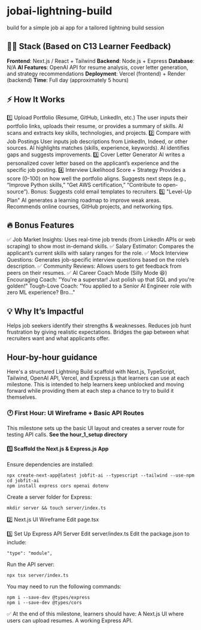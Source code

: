 # jobai-lightning-build
build for a simple job ai app for a tailored lightning build session

## 👨‍💻 Stack (Based on C13 Learner Feedback)
**Frontend**: Next.js / React + Tailwind
**Backend**: Node.js + Express
**Database**: N/A
**AI Features**: OpenAI API for resume analysis, cover letter generation, and strategy recommendations
**Deployment**: Vercel (frontend) + Render (backend)
**Time**: Full day (approximately 5 hours)

## ⚡ How It Works
1️⃣ Upload Portfolio (Resume, GitHub, LinkedIn, etc.)
The user inputs their portfolio links, uploads their resume, or provides a summary of skills.
AI scans and extracts key skills, technologies, and projects.
2️⃣ Compare with Job Postings
User inputs job descriptions from LinkedIn, Indeed, or other sources.
AI highlights matches (skills, experience, keywords).
AI identifies gaps and suggests improvements.
3️⃣ Cover Letter Generator
AI writes a personalized cover letter based on the applicant’s experience and the specific job posting.
4️⃣ Interview Likelihood Score + Strategy
Provides a score (0-100) on how well the portfolio aligns.
Suggests next steps (e.g., “Improve Python skills,” “Get AWS certification,” “Contribute to open-source”).
Bonus: Suggests cold email templates to recruiters.
5️⃣ "Level-Up Plan"
AI generates a learning roadmap to improve weak areas.
Recommends online courses, GitHub projects, and networking tips.

## 🔥 Bonus Features
✅ Job Market Insights:
Uses real-time job trends (from LinkedIn APIs or web scraping) to show most in-demand skills.
✅ Salary Estimator:
Compares the applicant’s current skills with salary ranges for the role.
✅ Mock Interview Questions:
Generates job-specific interview questions based on the role’s description.
✅ Community Reviews:
Allows users to get feedback from peers on their resumes.
✅ AI Career Coach Mode (Silly Mode 😆)
Encouraging Coach: "You're a superstar! Just polish up that SQL and you're golden!"
Tough-Love Coach: "You applied to a Senior AI Engineer role with zero ML experience? Bro..."

## 💡 Why It’s Impactful
Helps job seekers identify their strengths & weaknesses.
Reduces job hunt frustration by giving realistic expectations.
Bridges the gap between what recruiters want and what applicants offer.

## Hour-by-hour guidance
Here's a structured Lightning Build scaffold with Next.js, TypeScript, Tailwind, OpenAI API, Vercel, and Express.js that learners can use at each milestone. This is intended to help learners keep unblocked and moving forward while providing them at each step a chance to try to build it themselves. 

### 🕐 First Hour: UI Wireframe + Basic API Routes
This milestone sets up the basic UI layout and creates a server route for testing API calls. **See the hour_1_setup directory**
#### 1️⃣ Scaffold the Next.js & Express.js App
Ensure dependencies are installed:
```
npx create-next-app@latest jobfit-ai --typescript --tailwind --use-npm
cd jobfit-ai
npm install express cors openai dotenv
```
Create a server folder for Express:
```
mkdir server && touch server/index.ts
```

2️⃣ Next.js UI Wireframe
Edit page.tsx

3️⃣ Set Up Express API Server
Edit server/index.ts
Edit the package.json to include:
```
"type": "module",
```
Run the API server:
```
npx tsx server/index.ts
```
You may need to run the following commands: 
```
npm i --save-dev @types/express
npm i --save-dev @types/cors
```

✅ At the end of this milestone, learners should have:
A Next.js UI where users can upload resumes.
A working Express API.